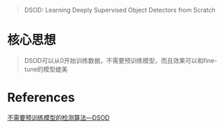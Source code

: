 > DSOD: Learning Deeply Supervised Object Detectors from Scratch
# 核心思想
> DSOD可以从0开始训练数据，不需要预训练模型，而且效果可以和fine-tune的模型媲美
# References
[不需要预训练模型的检测算法—DSOD](https://blog.csdn.net/u014380165/article/details/77110702)
